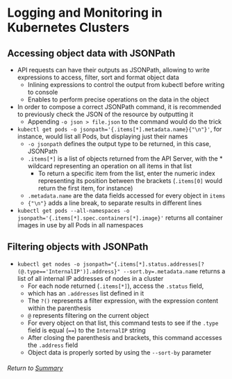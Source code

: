 # Logging and Monitoring in Kubernetes Clusters

## Accessing object data with JSONPath
- API requests can have their outputs as JSONPath, allowing to write expressions to access, filter, sort and format object data
    - Inlining expressions to control the output from kubectl before writing to console
    - Enables to perform precise operations on the data in the object
- In order to compose a correct JSONPath command, it is recommended to previously check the JSON of the resource by outputting it
    - Appending `-o json > file.json` to the command would do the trick
- `kubectl get pods -o jsonpath='{.items[*].metadata.name}{"\n"}'`, for instance, would list all Pods, but displaying just their names
    - `-o jsonpath` defines the output type to be returned, in this case, JSONPath
    - `.items[*]` is a list of objects returned from the API Server, with the * wildcard representing an operation on all items in that list
        - To return a specific item from the list, enter the numeric index representing its position between the brackets (`.items[0]` would return the first item, for instance)
    - `.metadata.name` are the data fields accessed for every object in `items`
    - `{"\n"}` adds a line break, to separate results in different lines
- `kubectl get pods --all-namespaces -o jsonpath='{.items[*].spec.containers[*].image}'` returns all container images in use by all Pods in all namespaces

## Filtering objects with JSONPath
- `kubectl get nodes -o jsonpath="{.items[*].status.addresses[?(@.type=='InternalIP')].address}" --sort.by=.metadata.name` returns a list of all internal IP addresses of nodes in a cluster
    - For each node returned (`.items[*]`), access the `.status` field,
    - which has an `.addresses` list defined in it
    - The `?()` represents a filter expression, with the expression content within the parenthesis
    - `@` represents filtering on the current object
    - For every object on that list, this command tests to see if the `.type` field is equal (`==`) to the `InternalIP` string
    - After closing the parenthesis and brackets, this command accesses the `.address` field
    - Object data is properly sorted by using the `--sort-by` parameter

###### Return to [Summary](README.md)